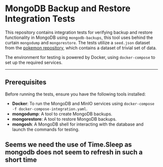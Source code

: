 # MongoDB Backup and Restore Integration Tests

This repository contains integration tests for verifying backup and restore functionality in MongoDB using `mongodb-backups`, this tool uses behind the curtain `mongodump` and `mongorestore`. The tests utilize a `seed.json` dataset from the [pokemon repository](https://github.com/ATL-WDI-Exercises/mongo-pokemon), which contains a dataset of trivial set of data. 

The environment for testing is powered by Docker, using `docker-compose` to set up the required services.

---

## Prerequisites

Before running the tests, ensure you have the following tools installed:

- **Docker**: To run the MongoDB and MinIO services using `docker-compose -f docker-compose-integration.yaml`.
- **mongodump**: A tool to create MongoDB backups.
- **mongorestore**: A tool to restore MongoDB backups.
- **mongosh**: A MongoDB shell for interacting with the database and launch the commands for testing.

Seems we need the use of Time.Sleep as mongodb does not seem to refresh in such a short time
---
